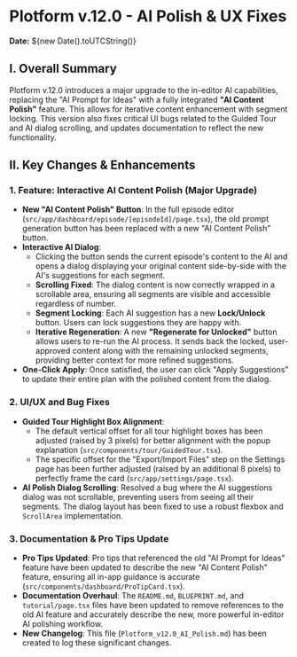# Plotform v.12.0 - AI Polish & UX Fixes

**Date:** ${new Date().toUTCString()}

## I. Overall Summary

Plotform v.12.0 introduces a major upgrade to the in-editor AI capabilities, replacing the "AI Prompt for Ideas" with a fully integrated **"AI Content Polish"** feature. This allows for iterative content enhancement with segment locking. This version also fixes critical UI bugs related to the Guided Tour and AI dialog scrolling, and updates documentation to reflect the new functionality.

## II. Key Changes & Enhancements

### 1. Feature: Interactive AI Content Polish (Major Upgrade)
*   **New "AI Content Polish" Button**: In the full episode editor (`src/app/dashboard/episode/[episodeId]/page.tsx`), the old prompt generation button has been replaced with a new "AI Content Polish" button.
*   **Interactive AI Dialog**:
    *   Clicking the button sends the current episode's content to the AI and opens a dialog displaying your original content side-by-side with the AI's suggestions for each segment.
    *   **Scrolling Fixed**: The dialog content is now correctly wrapped in a scrollable area, ensuring all segments are visible and accessible regardless of number.
    *   **Segment Locking**: Each AI suggestion has a new **Lock/Unlock** button. Users can lock suggestions they are happy with.
    *   **Iterative Regeneration**: A new **"Regenerate for Unlocked"** button allows users to re-run the AI process. It sends back the locked, user-approved content along with the remaining unlocked segments, providing better context for more refined suggestions.
*   **One-Click Apply**: Once satisfied, the user can click "Apply Suggestions" to update their entire plan with the polished content from the dialog.

### 2. UI/UX and Bug Fixes
*   **Guided Tour Highlight Box Alignment**:
    *   The default vertical offset for all tour highlight boxes has been adjusted (raised by 3 pixels) for better alignment with the popup explanation (`src/components/tour/GuidedTour.tsx`).
    *   The specific offset for the "Export/Import Files" step on the Settings page has been further adjusted (raised by an additional 8 pixels) to perfectly frame the card (`src/app/settings/page.tsx`).
*   **AI Polish Dialog Scrolling**: Resolved a bug where the AI suggestions dialog was not scrollable, preventing users from seeing all their segments. The dialog layout has been fixed to use a robust flexbox and `ScrollArea` implementation.

### 3. Documentation & Pro Tips Update
*   **Pro Tips Updated**: Pro tips that referenced the old "AI Prompt for Ideas" feature have been updated to describe the new "AI Content Polish" feature, ensuring all in-app guidance is accurate (`src/components/dashboard/ProTipCard.tsx`).
*   **Documentation Overhaul**: The `README.md`, `BLUEPRINT.md`, and `tutorial/page.tsx` files have been updated to remove references to the old AI feature and accurately describe the new, more powerful in-editor AI polishing workflow.
*   **New Changelog**: This file (`Plotform_v12.0_AI_Polish.md`) has been created to log these significant changes.
